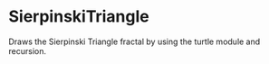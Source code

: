# SierpinskiTriangle
Draws the Sierpinski Triangle fractal by using the turtle module and recursion.
